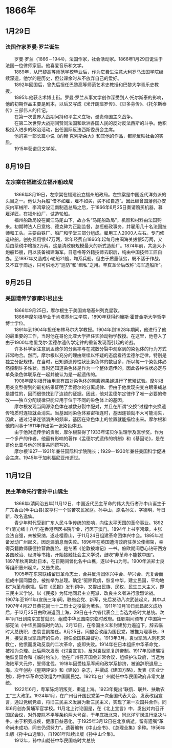 # 1866年
## 1月29日
### 法国作家罗曼·罗兰诞生
　　罗曼·罗兰（1866－1944)，法国作家，社会活动家。1866年1月29日诞生于法国一位律师家庭。他喜爱音乐和文学。<br>　　1889年，从巴黎高等师范学校毕业后，作为它费生注意大利罗马法国学院继续深造，他学的是历史，但公课余时从不放弃自己的爱好。<br>　　1892年回国后，曾先后担任巴黎高等师范艺术史教授和巴黎大学青乐史教授。<br>　　1895年他获艺术博士衔。罗曼·罗兰从事文学创作深受到人·托尔斯泰的影响，他的初期作品主要是剧本，以后又写成《米开朗班罗传》、《贝多芬传》、《托尔斯泰传》三部伟人的传记。<br>　　在第一次世界大战期问持和平主义立场，谴责帝国主义战争。<br>　　在第二次世界大战期间赞同法国和欧洲各国人民的反对反法西斯的斗争。他积极投入进步的政治活动，出任国际反法西斯委员会主席。<br>　　他的第一部长篇小说《约翰·克列斯朵大》和其他的作品，都能反映社会的实质。<br>　　1915年获诺贝文学奖。
## 8月19日
### 左宗棠在福建设立福州船政局
　　1866年8月19日，左宗棠在福建设立福州船政局。左宗棠是中国近代洋务派的头目之一。他认为兵船“借不如雇，雇不如买，买不如自造”。因此继曾国藩创办安庆内军械所、李鸿章设江南制造总局之后，于1866年6月25日奏请购买机器，募雇洋匠，在福州设厂，试造轮船。<br>　　福州船政局设在闽江马尾山下，故亦名“马尾船政局”。机器和材料由法国购来。初期聘法人日意格、德克碑为正副监督，总揽船政事务，并雇用几十名法国技师和工头。主要由铁厂、船厂和学堂三部分组成。雇用工人2000人左右。专门修造轮船。创办费用银47万两，常年经费自1866年起每月由闽海关拨银5万两，又后由茶税中增拨2万两。这是清政府规模最大的新式造船厂。1874年前，共造大小炮船15艘，用以装备福建海军。日意格等外籍技师去职后，纯由中国技师工匠自办。至1897年又造成小轮船21艘，均系兵船。但由于质量低劣，既不适于作战，又不宜于商运，只可供地方“巡防”和“缉私”之用。辛亥革命后改称“海军造船所”。
## 9月25日
### 美国遗传学家摩尔根出生
　　1866年9月25日，摩尔根生于美国肯塔基州列克星敦。<br>　　1886年摩尔根毕业于肯塔基州立学院，1890年获得约翰斯·霍普金斯大学哲学博士学位。<br>　　1891年到1904年担任布林马尔大学教授。1904年到1928年期间，他进行了他的最重要的工作，当时他在哥伦比亚大学担任实验动物学教授。在这里，他卷入了由于1900年格里戈尔·孟德尔遗传学定律的重新发现而引起的论战。<br>　　许多科学家注意到孟德尔的分离率与在减数分裂中观察到的染色体的行为方式非常吻合。然而，摩尔根以充分的理由继续以怀疑的态度看待孟德尔定律，特别是独立分配规律。在当时，已知道遗传性状比染色体的数目多，所以每一个染色体必然控制许多性状。当时还知道染色体是作为一个整体遗传的，因此各种性状必定与单条染色体联系在一起并被认为是一起遗传的。<br>　　1908年摩尔根开始用具有四对染色体的黑腹孢果蝇进行了繁殖试验。摩尔根用突变型得到的最初结果证明了孟德尔的分离规律、但由于他发现突变白眼果蝇总是雄性的，因而很快找到了连锁的证据。因此，他对孟德尔定律作了唯一必要的修改——独立分配规律只能应用于位于不同的染色体上的基因。<br>　　摩尔根发现当同源染色体在减数分裂中配对，并且在所谓“交换”过程中交换遗传物质时连锁就会消失。当基因同染色体紧密相连时，基因连锁就不大可能消失，因此，通过记录连锁消失的频率，基因在染色体上的位置就能描绘出来。摩尔根和他的同事于1911年作出第一张染色体图。<br>　　由于他对遗传学的贡献，摩尔根获得了1933年诺贝尔生理学及医学奖。作为一个多产的作者，他最有影响的著作《孟德尔式遗传的机制》和《基因论》，是在哥伦比亚与他的同事共同撰写的。<br>　　摩尔根1927—1931年兼任国际科学院院长；1929—1930年兼任美国科学促进会主席。1945年于加利福尼亚州逝世。
## 11月12日
### 民主革命先行者孙中山诞生
　　1866年(清同治五年)11月12日，中国近代民主革命的伟大先行者孙中山诞生于广东香山(今中山县)翠亨村一个贫苦农民家庭。孙中山，原名孙文，字德明，号日新，改名逸仙。<br>　　青少年时代受到广东人民斗争传统的影响，向往太平天国的革命事业。1892年(清光绪十八年)在香港西医书院毕业，行医于澳门。1894年上书李鸿章，主张变法自强，未被采纳，遂赴檀香山，于11月24日组建革命团体兴中会。1895年准备发动广州起义，因走漏消息而失败。1896年在英国遭清政府驻英公使绑架，幸得英籍教师康德拉营救脱险。是冬著《伦敦被难记》一书。旅欧期间悉心钻研西方各国政治、经济等书籍，开始接触社会主义学说，鼓吹“非革命不能救中国”。1897年秋离欧赴日本，在日期间曾化名中山樵，遂以中山为号。1900年派郑士良等组织惠州起义，又告失败。<br>　　1905年在东京联络留日革命志士，合并反清团体兴中会、华兴会、光复会而组成中国同盟会，被推举为总理。确定“驱除靴虏，恢复中华，建立民国，平均地权”为革命纲领。后在《民报》发刊词中，又提出民族、民权、民生三大主义，即三民主义学说。以《民报》为阵地同君主立宪派、改良主义者进行激烈论战。1907年至1911年(宣统三年)间，联络会党、新军，先后发动八次武装起义，其中以1907年4月27日黄花岗七十二烈士之役最为著名。1911年10月10日武昌起义成功后，于12月25日由欧洲返回上海，29日在十六省代表会上当选为临时大总统。次年1月1日到南京宣誓就职，组成中华民国南京临时政府。任职期间颁布了中国第一部宪法《中华民国临时约法》。2月13日，在帝国主义和封建势力逼迫下，辞去临时大总统职，由袁世凯接任。8月25日，同盟会改组为国民党，被推为理事长，9月，接受袁世凯政府的任命，担任全国铁路督办。1913年3月，袁世凯派人刺死宋教仁，他愤而发动反袁的二次革命，旋即失败。1914年在日本组织中华革命党，被推为总理。此后两次发表《讨袁宣言》，反对袁世凯复辟帝制。1917年段祺瑞拒绝恢复国会和《临时约法》，他在广州召开国会非常会议，组织护法政府，当选为海陆军大元帅，誓师北伐。1918年因受桂系军阀和政学系排挤，被迫辞职退居上海。次年创办《星期评论》和《建设》杂志，并撰成《建国方略》，发表《实业计划》，将中华革命党改组为中国国民党。1921年在广州就任中华民国政府非常大总统。<br>　　1922年6月，粤军陈炯明叛变，重返上海。1923年提出“联俄、联共、扶助农工”三大政策。1924年1月，在广州召开国民党第一次全国代表大会，发表改组宣言，通过党纲党章，将旧三民主义发展为新三民主义，实现了第一次国共合作。同年6月创办黄埔军官学校。11月北上讨论国是，在《北上宣言》中，发出对内召开国民会议，对外废除不平等条约两大号召，于年底抵北京，同北洋军阀进行坚决斗争。由于积劳成疾，健康日益恶化，于1925年3月12日在北京病逝。留有遗嘱“革命尚未成功，同志仍须努力”。遗著编有《中山全书》、《总理全集》多种。1956年出版《孙中山选集》，自1981年陆续出版《孙中山全集》。<br>　　1912年，孙中山就任中华民国临时大总统
<comment/>